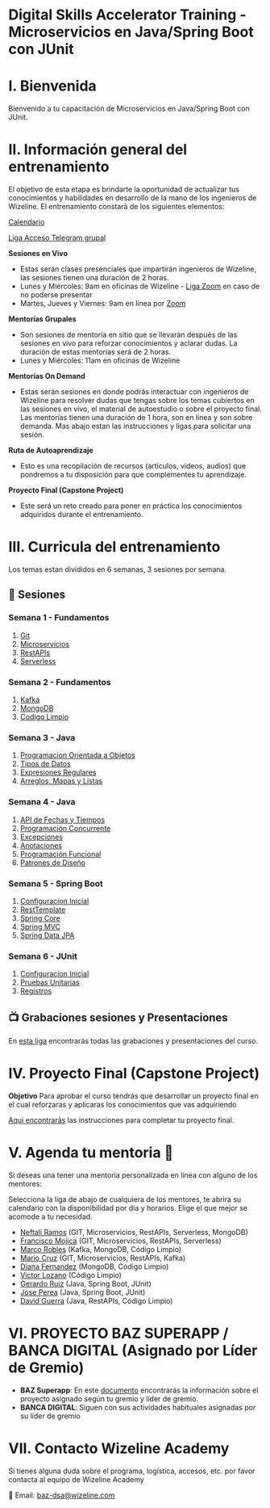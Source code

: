 # Digital Skills Accelerator Training - Microservicios en Java/Spring Boot con JUnit

# I. Bienvenida
Bienvenido a tu capacitación de Microservicios en Java/Spring Boot con JUnit.

# II. Información general del entrenamiento
El objetivo de esta etapa es brindarte la oportunidad de actualizar tus conocimientos y habilidades en desarrollo de la mano de los ingenieros de Wizeline. El entrenamiento constará de los siguientes elementos:

[Calendario](https://drive.google.com/file/d/15-7a1k_56Ko_VGKm1mYOmP0FB41K8z2l/view?usp=sharing)

[Liga Acceso Telegram grupal](https://t.me/+uO6RSO2WIDM2Mjkx)

**Sesiones en Vivo** 
- Estas serán clases presenciales que impartirán ingenieros de Wizeline, las sesiones tienen una duración de 2 horas.
- Lunes y Miércoles: 9am en oficinas de Wizeline - [Liga Zoom](https://wizeline.zoom.us/j/84722023147) en caso de no poderse presentar
- Martes, Jueves y Viernes: 9am en línea por [Zoom](https://wizeline.zoom.us/j/84722023147)

**Mentorías Grupales**
- Son sesiones de mentoría en sitio que se llevarán después de las sesiones en vivo para reforzar conocimientos y aclarar dudas. La duración de estas mentorías será de 2 horas.
- Lunes y Miércoles: 11am en oficinas de Wizeline

**Mentorías On Demand**
- Estas serán sesiones en donde podrás interactuar con ingenieros de Wizeline para resolver dudas que tengas sobre los temas cubiertos en las sesiones en vivo, el material de autoestudio o sobre el proyecto final. Las mentorías tienen una duración de 1 hora, son en línea y son sobre demanda. Mas abajo estan las instrucciones y ligas para solicitar una sesión.

**Ruta de Autoaprendizaje**
- Esto es una recopilación de recursos (artículos, videos, audios) que pondremos a tu disposición para que complementes tu aprendizaje.

**Proyecto Final (Capstone Project)**
- Este será un reto creado para poner en práctica los conocimientos adquiridos durante el entrenamiento. 

# III. Curricula del entrenamiento
Los temas estan divididos en 6 semanas, 3 sesiones por semana. 

## :bookmark_tabs: Sesiones

### Semana 1 - Fundamentos
   1. [Git](1/GIT/README.md) 
   2. [Microservicios](1/Microservicios/README.md)
   3. [RestAPIs](1/RestAPIs/README.md)
   4. [Serverless](1/Serverless/README.md)

### Semana 2 - Fundamentos
   1. [Kafka](2/Kafka/README.md)
   2. [MongoDB](2/MongoDB/README.md)
   3. [Codigo Limpio](2/CodigoLimpio/README.md)

### Semana 3 - Java
   1. [Programacion Orientada a Objetos](3/POO/README.md)
   2. [Tipos de Datos](3/TiposDatos/README.md)
   3. [Expresiones Regulares](3/ExpReg/README.md)
   4. [Arreglos, Mapas y Listas](3/EstructurasDatos/README.md)

### Semana 4 - Java
   1. [API de Fechas y Tiempos](4/FechasTiempos/README.md)
   2. [Programación Concurrente](4/Concurrencia/README.md)
   3. [Excepciones](4/Excepciones/README.md)
   4. [Anotaciones](4/Anotaciones/README.md)
   5. [Programación Funcional](4/Funcional/README.md)
   6. [Patrones de Diseño](4/PatronesDiseno/README.md)

### Semana 5 - Spring Boot
   1. [Configuracion Inicial](5/Configuracion/README.md)
   2. [RestTemplate](5/RestTemplate/README.md)
   3. [Spring Core](5/Core/README.md)
   4. [Spring MVC](5/MVC/README.md)
   5. [Spring Data JPA](5/JPA/README.md)

### Semana 6 - JUnit
   1. [Configuracion Inicial](6/Configuracion/README.md)
   2. [Pruebas Unitarias](6/PruebasUnitarias/README.md)
   3. [Registros](6/Registros/README.md)

## 📺 Grabaciones sesiones y Presentaciones

En [esta liga](https://github.com/wizelineacademy/BAZJAVA12022/blob/main/Grabaciones%20y%20Presentaciones.md) encontrarás todas las grabaciones y presentaciones del curso.

# IV. Proyecto Final (Capstone Project)
**Objetivo**
Para aprobar el curso tendrás que desarrollar un proyecto final en el cual reforzaras y aplicaras los conocimientos que vas adquiriendo 

[Aqui encontrarás](https://github.com/wizelineacademy/BAZJAVA12022/blob/main/Capstone%20Project.md) las instrucciones para completar tu proyecto final.


# V. Agenda tu mentoria 📆
Si deseas una tener una mentoria personalizada en línea con alguno de los mentores:

Selecciona la liga de abajo de cualquiera de los mentores, te abrira su calendario con la disponibilidad por dia y horarios. Elige el que mejor se acomode a tu necesidad.

- [Neftali Ramos](https://calendly.com/neftali-ramos/mentoria-baz) (GIT, Microservicios, RestAPIs, Serverless, MongoDB)
- [Francisco Mojica](https://calendly.com/paco-mojica/mentoria-baz) (GIT, Microservicios, RestAPIs, Serverless)
- [Marco Robles](https://calendly.com/marco-robles-wize) (Kafka, MongoDB, Código Limpio)
- [Mario Cruz](https://calendly.com/mario-cruz-wizeline) (GIT, Microservicios, RestAPIs, Kafka)
- [Diana Fernandez](https://calendly.com/dianafernandez-wizeline/mentoria-baz) (MongoDB, Código Limpio)
- [Victor Lozano](https://calendly.com/hugo-wizeline/mentoria-baz) (Código Limpio)
- [Gerardo Ruiz](https://calendly.com/gerardoruiz-wizeline/mentoria-baz) (Java, Spring Boot, JUnit)
- [Jose Perea](https://calendly.com/jose-vazquez-wizeline) (Java, Spring Boot, JUnit)
- [David Guerra](https://calendly.com/david-guerrab/mentoria-baz) (Java, RestAPIs, Código Limpio) 

# VI. PROYECTO BAZ SUPERAPP / BANCA DIGITAL (Asignado por Líder de Gremio)

- **BAZ Superapp**: En este [documento](https://docs.google.com/spreadsheets/d/1s5AqSzC3n0YEgiJry5rCa152tEzda5TJtMzM9VEfJ4U/edit?usp=sharing) encontrarás la información sobre el proyecto asignado según tu gremio y líder de gremio.
- **BANCA DIGITAL**: Siguen con sus actividades habituales asignadas por su líder de gremio

# VII. Contacto Wizeline Academy
Si tienes alguna duda sobre el programa, logística, accesos, etc. por favor contacta al equipo de Wizeline Academy

:email: Email: [baz-dsa@wizeline.com](baz-dsa@wizeline.com)

